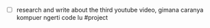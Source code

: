  - [ ] research and write about the third youtube video, gimana caranya kompuer ngerti code lu #project